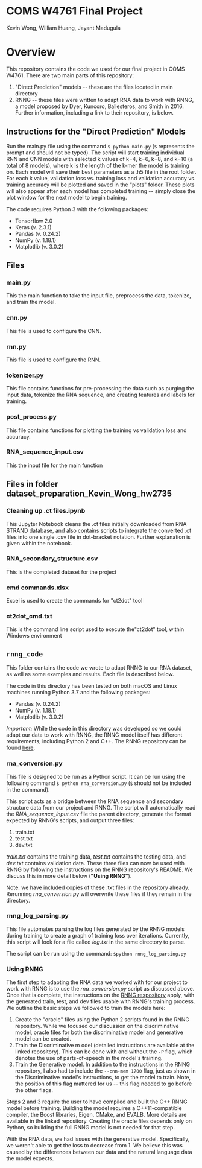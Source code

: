# COMS W4761 Final Project

Kevin Wong, William Huang, Jayant Madugula

# Overview
This repository contains the code we used for our final project in COMS W4761. There are two main parts of this repository:

1. "Direct Prediction" models -- these are the files located in main directory
2. RNNG -- these files were written to adapt RNA data to work with RNNG, a model proposed by Dyer, Kuncoro, Ballesteros, and Smith in 2016. Further information, including a link to their repository, is below.

## Instructions for the "Direct Prediction" Models
Run the main.py file using the command `$ python main.py` (`$` represents the prompt and should not be typed). The script will start training individual RNN and CNN models with selected k values of k=4, k=6, k=8, and k=10 (a total of 8 models), where k is the length of the k-mer the model is training on. Each model will save their best parameters as a .h5 file in the root folder. For each k value, validation loss vs. training loss and validation accuracy vs. training accuracy will be plotted and saved in the "plots" folder. These plots will also appear after each model has completed training -- simply close the plot window for the next model to begin training.

The code requires Python 3 with the following packages:

- Tensorflow 2.0
- Keras (v. 2.3.1)
- Pandas (v. 0.24.2)
- NumPy (v. 1.18.1)
- Matplotlib (v. 3.0.2)

## Files
### main.py 

This the main function to take the input file, preprocess the data, tokenize, and train the model.

### cnn.py  

This file is used to configure the CNN. 

### rnn.py  

This file is used to configure the RNN. 

### tokenizer.py  

This file contains functions for pre-processing the data such as purging the input data, tokenize the RNA sequence, and creating features and labels for training. 

### post_process.py  

This file contains functions for plotting the training vs validation loss and accuracy.

### RNA_sequence_input.csv  

This the input file for the main function

## Files in folder dataset_preparation_Kevin_Wong_hw2735
### Cleaning up .ct files.ipynb

This Jupyter Notebook cleans the .ct files initially downloaded from RNA STRAND database, and also contains scripts to integrate the converted .ct files into one single .csv file in dot-bracket notation. Further explanation is given within the notebook.

### RNA_secondary_structure.csv

This is the completed dataset for the project

### cmd commands.xlsx

Excel is used to create the commands for "ct2dot" tool

### ct2dot_cmd.txt

This is the command line script used to execute the"ct2dot" tool, within Windows environment

## `rnng_code`

This folder contains the code we wrote to adapt RNNG to our RNA dataset, as well as some examples and results. Each file is described below.

The code in this directory has been tested on both macOS and Linux machines running Python 3.7 and the following packages:

- Pandas (v. 0.24.2)
- NumPy (v. 1.18.1)
- Matplotlib (v. 3.0.2)

*Important:* While the code in this directory was developed so we could adapt our data to work with RNNG, the RNNG model itself has different requirements, including Python 2 and C++. The RNNG repository can be found [here](https://github.com/clab/rnng).

### rna_conversion.py

This file is designed to be run as a Python script. It can be run using the following command `$ python rna_conversion.py` (`$` should not be included in the command).

This script acts as a bridge between the RNA sequence and secondary structure data from our project and RNNG. The script will automatically read the *RNA_sequence_input.csv* file the parent directory, generate the format expected by RNNG's scripts, and output three files:

1. train.txt
2. test.txt
3. dev.txt

*train.txt* contains the training data, *test.txt* contains the testing data, and *dev.txt* contains validation data. These three files can now be used with RNNG by following the instructions on the RNNG repository's README. We discuss this in more detail below (**"Using RNNG"**).

Note: we have included copies of these .txt files in the repository already. Rerunning *rna_conversion.py* will overwrite these files if they remain in the directory.

### rnng_log_parsing.py

This file automates parsing the log files generated by the RNNG models during training to create a graph of training loss over iterations. Currently, this script will look for a file called *log.txt* in the same directory to parse.

The script can be run using the command: `$python rnng_log_parsing.py`

### Using RNNG

The first step to adapting the RNA data we worked with for our project to work with RNNG is to use the *rna_conversion.py* script as discussed above. Once that is complete, the instructions on the [RNNG respository](https://github.com/clab/rnng) apply, with the generated train, test, and dev files usable with RNNG's training process. We outline the basic steps we followed to train the models here:

1. Create the "oracle" files using the Python 2 scripts found in the RNNG repository. While we focused our discussion on the discriminative model, oracle files for both  the discriminative model and generative model can be created.
2. Train the Discriminative m odel (detailed instructions are available at the linked repository). This can be done with and without the `-P` flag, which denotes the use of parts-of-speech in the model's training.
3. Train the Generative model. In addition to the instructions in the RNNG repository, I also had to include the `--cnn-mem 1700` flag, just as shown in the Discriminative model's instructions, to get the model to train. Note, the position of this flag mattered for us -- this flag needed to go before the other flags.

Steps 2 and 3 require the user to have compiled and built the C++ RNNG model before training. Building the model requires a C++11-compatible compiler, the Boost libraries, Eigen, CMake, and EVALB. More details are available in the linked repository. Creating the oracle files depends only on Python, so building the full RNNG model is not needed for that step.

With the RNA data, we had issues with the generative model. Specifically, we weren't able to get the loss to decrease from 1. We believe this was caused by the differences between our data and the natural language data the model expects.